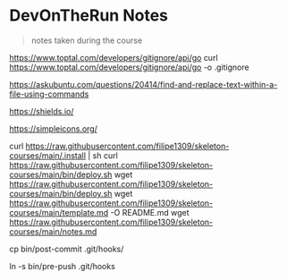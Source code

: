 # DevOnTheRun Notes

> notes taken during the course

<!-- https://gitignore.io -->

https://www.toptal.com/developers/gitignore/api/go
curl https://www.toptal.com/developers/gitignore/api/go -o .gitignore

https://askubuntu.com/questions/20414/find-and-replace-text-within-a-file-using-commands

https://shields.io/

https://simpleicons.org/

curl https://raw.githubusercontent.com/filipe1309/skeleton-courses/main/.install | sh
curl https://raw.githubusercontent.com/filipe1309/skeleton-courses/main/bin/deploy.sh
wget https://raw.githubusercontent.com/filipe1309/skeleton-courses/main/bin/deploy.sh
wget https://raw.githubusercontent.com/filipe1309/skeleton-courses/main/template.md -O README.md
wget https://raw.githubusercontent.com/filipe1309/skeleton-courses/main/notes.md

cp bin/post-commit .git/hooks/

ln -s bin/pre-push .git/hooks
